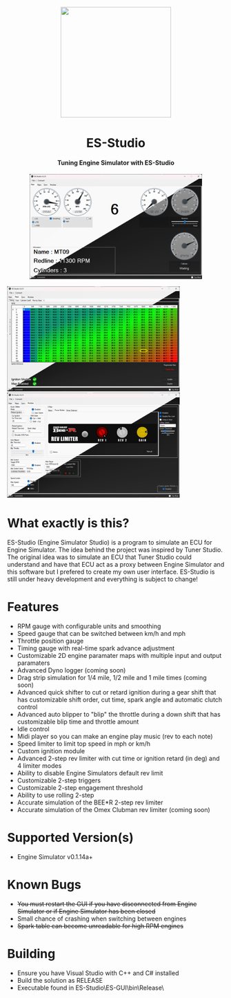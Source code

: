 <p align="center">
  <img width="256" height="256" src="https://github.com/RealIndica/ES-Studio/blob/main/preview/icon.png?raw=true">
</p>

<h1 align="center">ES-Studio</h1>
<h4 align="center">Tuning Engine Simulator with ES-Studio</h4>

<p align="center">
  <img src='preview/UI.png' width='400'>
</p>
<p float="left">
  <img src='preview/UI-Map.png' width='400'>
  <img src='preview/UI-Modules.png' width='400'>
</p>

# What exactly is this?
ES-Studio (Engine Simulator Studio) is a program to simulate an ECU for Engine Simulator. The idea behind the project was inspired by Tuner Studio. The original idea was to simulate an ECU that Tuner Studio could understand and have that ECU act as a proxy between Engine Simulator and this software but I prefered to create my own user interface. ES-Studio is still under heavy development and everything is subject to change!

# Features
- RPM gauge with configurable units and smoothing
- Speed gauge that can be switched between km/h and mph
- Throttle position gauge
- Timing gauge with real-time spark advance adjustment
- Customizable 2D engine paramater maps with multiple input and output paramaters
- Advanced Dyno logger (coming soon)
- Drag strip simulation for 1/4 mile, 1/2 mile and 1 mile times (coming soon)
- Advanced quick shifter to cut or retard ignition during a gear shift that has customizable shift order, cut time, spark angle and automatic clutch control
- Advanced auto blipper to "blip" the throttle during a down shift that has customizable blip time and throttle amount
- Idle control
- Midi player so you can make an engine play music (rev to each note)
- Speed limiter to limit top speed in mph or km/h
- Custom ignition module
- Advanced 2-step rev limiter with cut time or ignition retard (in deg) and 4 limiter modes
- Ability to disable Engine Simulators default rev limit
- Customizable 2-step triggers
- Customizable 2-step engagement threshold
- Ability to use rolling 2-step
- Accurate simulation of the BEE*R 2-step rev limiter
- Accurate simulation of the Omex Clubman rev limiter (coming soon)

# Supported Version(s)
- Engine Simulator v0.1.14a+

# Known Bugs
- ~~You must restart the GUI if you have disconnected from Engine Simulator or if Engine Simulator has been closed~~
- Small chance of crashing when switching between engines
- ~~Spark table can become unreadable for high RPM engines~~

# Building
- Ensure you have Visual Studio with C++ and C# installed
- Build the solution as RELEASE
- Executable found in ES-Studio\ES-GUI\bin\Release\
